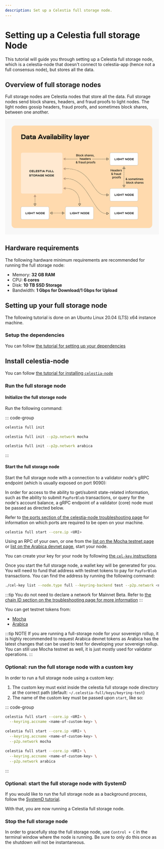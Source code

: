 ```yaml
---
description: Set up a Celestia full storage node.
---
```


# Setting up a Celestia full storage Node

This tutorial will guide you through setting up a Celestia full storage
node, which is a celestia-node that doesn't connect to celestia-app
(hence not a full consensus node), but stores all the data.

## Overview of full storage nodes

Full storage nodes are Celestia nodes that store all the data. Full
storage nodes send block shares, headers, and fraud proofs to light nodes.
The light nodes gossip headers, fraud proofs, and sometimes block shares,
between one another.

![Full storage node](/img/nodes/full-storage-node.png)

## Hardware requirements

The following hardware minimum requirements are recommended for running
the full storage node:

- Memory: **32 GB RAM**
- CPU: **6 cores**
- Disk: **10 TB SSD Storage**
- Bandwidth: **1 Gbps for Download/1 Gbps for Upload**

## Setting up your full storage node

The following tutorial is done on an Ubuntu Linux 20.04 (LTS) x64 instance machine.

### Setup the dependencies

You can follow [the tutorial for setting up your dependencies](./environment.mdx)

## Install celestia-node

You can follow [the tutorial for installing `celestia-node`](./celestia-node.mdx)

### Run the full storage node

#### Initialize the full storage node

Run the following command:

::: code-group

```sh [Mainnet Beta]
celestia full init
```

```sh [Mocha]
celestia full init --p2p.network mocha
```

```sh [Arabica]
celestia full init --p2p.network arabica
```

:::

#### Start the full storage node

Start the full storage node with a connection to a validator node's gRPC endpoint
(which is usually exposed on port 9090):

In order for access to the ability to get/submit
state-related information, such as the ability to
submit `PayForBlob` transactions, or query for the
node's account balance, a gRPC endpoint of a validator
(core) node must be passed as directed below.

Refer to
[the ports section of the celestia-node troubleshooting page](../../nodes/celestia-node-troubleshooting/#ports)
for information on which ports are required to be open on your machine.

```sh
celestia full start --core.ip <URI>
```

Using an RPC of your own, or one from the
[list on the Mocha testnet page](./mocha-testnet.md#rpc-endpoints) or
[list on the Arabica devnet page](./arabica-devnet.md#rpc-endpoints),
start your node.

You can create your key for your node by following
[the `cel-key` instructions](../../developers/celestia-node-key)

Once you start the full storage node, a wallet key will be generated for you.
You will need to fund that address with testnet tokens to pay for
`PayForBlob` transactions.
You can find the address by running the following command:

```sh
./cel-key list --node.type full --keyring-backend test --p2p.network <network>
```

:::tip
You do not need to declare a network for Mainnet Beta. Refer to
[the chain ID section on the troubleshooting page for more information](./celestia-node-troubleshooting.md)
:::

You can get testnet tokens from:

- [Mocha](./mocha-testnet.md)
- [Arabica](./arabica-devnet.md)

:::tip NOTE
If you are running a full-storage node for your sovereign
rollup, it is highly recommended to request Arabica devnet tokens
as Arabica has the latest changes that can be used to
test for developing your sovereign rollup. You can still use
Mocha testnet as well, it is just mostly used for validator operations.
:::

### Optional: run the full storage node with a custom key

In order to run a full storage node using a custom key:

1. The custom key must exist inside the celestia full storage node directory
   at the correct path (default: `~/.celestia-full/keys/keyring-test`)
2. The name of the custom key must be passed upon `start`, like so:

::: code-group

```sh [Mainnet Beta]
celestia full start --core.ip <URI> \
  --keyring.accname <name-of-custom-key> \
```

```sh [Mocha]
celestia full start --core.ip <URI> \
  --keyring.accname <name-of-custom-key> \
  --p2p.network mocha
```

```sh [Arabica]
celestia full start --core.ip <URI> \
  --keyring.accname <name-of-custom-key> \
  --p2p.network arabica
```

:::

### Optional: start the full storage node with SystemD

If you would like to run the full storage node as a background process, follow the
[SystemD tutorial](./systemd.md).

With that, you are now running a Celestia full storage node.

### Stop the full storage node

In order to gracefully stop the full storage node, use `Control + C` in the
terminal window where the node is running. Be sure to only do this once
as the shutdown will not be instantaneous.
